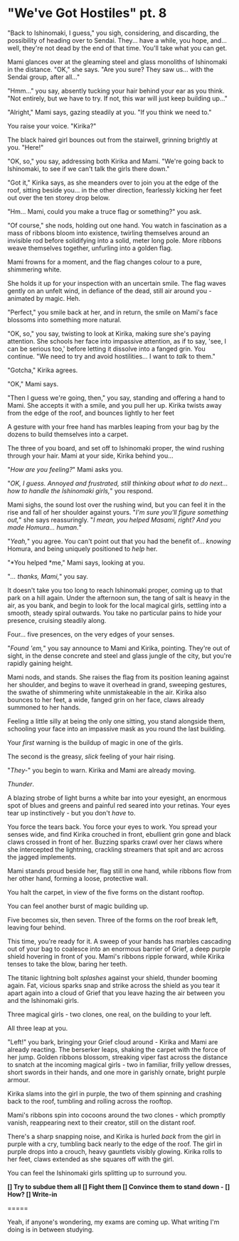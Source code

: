 # "We've Got Hostiles" pt. 8

"Back to Ishinomaki, I guess," you sigh, considering, and discarding, the possibility of heading over to Sendai. They... have a while, you hope, and... well, they're not dead by the end of that time. You'll take what you can get.

Mami glances over at the gleaming steel and glass monoliths of Ishinomaki in the distance. "OK," she says. "Are you sure? They saw us... with the Sendai group, after all..."

"Hmm..." you say, absently tucking your hair behind your ear as you think. "Not entirely, but we have to try. If not, this war will just keep building up..."

"Alright," Mami says, gazing steadily at you. "If you think we need to."

You raise your voice. "Kirika?"

The black haired girl bounces out from the stairwell, grinning brightly at you. "Here!"

"OK, so," you say, addressing both Kirika and Mami. "We're going back to Ishinomaki, to see if we can't talk the girls there down."

"Got it," Kirika says, as she meanders over to join you at the edge of the roof, sitting beside you... in the other direction, fearlessly kicking her feet out over the ten storey drop below.

"Hm... Mami, could you make a truce flag or something?" you ask.

"Of course," she nods, holding out one hand. You watch in fascination as a mass of ribbons bloom into existence, twirling themselves around an invisible rod before solidifying into a solid, meter long pole. More ribbons weave themselves together, unfurling into a golden flag.

Mami frowns for a moment, and the flag changes colour to a pure, shimmering white.

She holds it up for your inspection with an uncertain smile. The flag waves gently on an unfelt wind, in defiance of the dead, still air around you - animated by magic. Heh.

"Perfect," you smile back at her, and in return, the smile on Mami's face blossoms into something more natural.

"OK, so," you say, twisting to look at Kirika, making sure she's paying attention. She schools her face into impassive attention, as if to say, 'see, I can be serious too,' before letting it dissolve into a fanged grin. You continue. "We need to try and avoid hostilities... I want to *talk* to them."

"Gotcha," Kirika agrees.

"OK," Mami says.

"Then I guess we're going, then," you say, standing and offering a hand to Mami. She accepts it with a smile, and you pull her up. Kirika twists away from the edge of the roof, and bounces lightly to her feet

A gesture with your free hand has marbles leaping from your bag by the dozens to build themselves into a carpet.

The three of you board, and set off to Ishinomaki proper, the wind rushing through your hair. Mami at your side, Kirika behind you...

"*How are you feeling?*" Mami asks you.

"*OK, I guess. Annoyed and frustrated, still thinking about what to do next... how to handle the Ishinomaki girls,*" you respond.

Mami sighs, the sound lost over the rushing wind, but you can feel it in the rise and fall of her shoulder against yours. "*I'm sure you'll figure something out,*" she says reassuringly. "*I mean, you helped Masami, right? And you made Homura... human.*"

"*Yeah,*" you agree. You can't point out that you had the benefit of... *knowing* Homura, and being uniquely positioned to *help* her.

"\*You helped \*me," Mami says, looking at you.

"*... thanks, Mami,*" you say.

It doesn't take you too long to reach Ishinomaki proper, coming up to that park on a hill again. Under the afternoon sun, the tang of salt is heavy in the air, as you bank, and begin to look for the local magical girls, settling into a smooth, steady spiral outwards. You take no particular pains to hide your presence, cruising steadily along.

Four... five presences, on the very edges of your senses.

"*Found 'em,*" you say announce to Mami and Kirika, pointing. They're out of sight, in the dense concrete and steel and glass jungle of the city, but you're rapidly gaining height.

Mami nods, and stands. She raises the flag from its position leaning against her shoulder, and begins to wave it overhead in grand, sweeping gestures, the swathe of shimmering white unmistakeable in the air. Kirika also bounces to her feet, a wide, fanged grin on her face, claws already summoned to her hands.

Feeling a little silly at being the only one sitting, you stand alongside them, schooling your face into an impassive mask as you round the last building.

Your *first* warning is the buildup of magic in one of the girls.

The second is the greasy, *slick* feeling of your hair rising.

"*They-*" you begin to warn. Kirika and Mami are already moving.

*Thunder*.

A blazing strobe of light burns a white bar into your eyesight, an enormous spot of blues and greens and painful red seared into your retinas. Your eyes tear up instinctively - but you don't *have* to.

You force the tears back. You force your eyes to work. You spread your senses wide, and find Kirika crouched in front, ebullient grin gone and black claws crossed in front of her. Buzzing sparks crawl over her claws where she intercepted the lightning, crackling streamers that spit and arc across the jagged implements.

Mami stands proud beside her, flag still in one hand, while ribbons flow from her other hand, forming a loose, protective wall.

You halt the carpet, in view of the five forms on the distant rooftop.

You can feel another burst of magic building up.

Five becomes six, then seven. Three of the forms on the roof break left, leaving four behind.

This time, you're ready for it. A sweep of your hands has marbles cascading out of your bag to coalesce into an enormous barrier of Grief, a deep purple shield hovering in front of you. Mami's ribbons ripple forward, while Kirika tenses to take the blow, baring her teeth.

The titanic lightning bolt *splashes* against your shield, thunder booming again. Fat, vicious sparks snap and strike across the shield as you tear it apart again into a cloud of Grief that you leave hazing the air between you and the Ishinomaki girls.

Three magical girls - two clones, one real, on the building to your left.

All three leap at you.

"Left!" you bark, bringing your Grief cloud around - Kirika and Mami are already reacting. The berserker leaps, shaking the carpet with the force of her jump. Golden ribbons blossom, streaking viper fast across the distance to snatch at the incoming magical girls - two in familiar, frilly yellow dresses, short swords in their hands, and one more in garishly ornate, bright purple armour.

Kirika slams into the girl in purple, the two of them spinning and crashing back to the roof, tumbling and rolling across the rooftop.

Mami's ribbons spin into cocoons around the two clones - which promptly vanish, reappearing next to their creator, still on the distant roof.

There's a sharp snapping noise, and Kirika is hurled *back* from the girl in purple with a cry, tumbling back nearly to the edge of the roof. The girl in purple drops into a crouch, heavy gauntlets visibly glowing. Kirika rolls to her feet, claws extended as she squares off with the girl.

You can feel the Ishinomaki girls splitting up to surround you.

**\[] Try to subdue them all
\[] Fight them
\[] Convince them to stand down
\- \[] How?
\[] Write-in**

\=====​

Yeah, if anyone's wondering, my exams are coming up. What writing I'm doing is in between studying.
